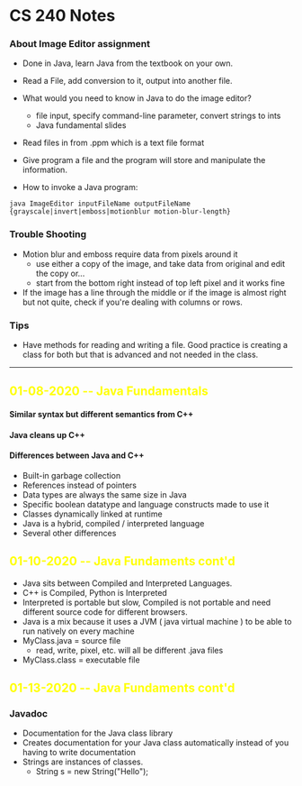 # CS 240 Notes

### About Image Editor assignment
- Done in Java, learn Java from the textbook on your own.
- Read a File, add conversion to it, output into another file.
- What would you need to know in Java to do the image editor?
  - file input, specify command-line parameter, convert strings to ints
  - Java fundamental slides
- Read files in from .ppm which is a text file format
- Give program a file and the program will store and manipulate the information. 

- How to invoke a Java program:
```
java ImageEditor inputFileName outputFileName {grayscale|invert|emboss|motionblur motion-blur-length}
```
### Trouble Shooting
- Motion blur and emboss require data from pixels around it
  - use either a copy of the image, and take data from original and edit the copy or...
  - start from the bottom right instead of top left pixel and it works fine
- If the image has a line through the middle or if the image is almost right but not quite, check if you're dealing with columns or rows.
  
### Tips
- Have methods for reading and writing a file. Good practice is creating a class for both but that is advanced and not needed in the class.

---

## <span style="color:yellow">**01-08-2020** -- Java Fundamentals</span> 

#### Similar syntax but different semantics from C++
#### Java cleans up C++
#### Differences between Java and C++
- Built-in garbage collection
- References instead of pointers
- Data types are always the same size in Java
- Specific boolean datatype and language constructs made to use it
- Classes dynamically linked at runtime
- Java is a hybrid, compiled / interpreted language
- Several other differences 

## <span style="color:yellow">**01-10-2020** -- Java Fundaments cont'd</span> 

- Java sits between Compiled and Interpreted Languages.
- C++ is Compiled, Python is Interpreted
- Interpreted is portable but slow, Compiled is not portable and need different source code for different browsers.
- Java is a mix because it uses a JVM ( java virtual machine ) to be able to run natively on every machine 
- MyClass.java = source file
  - read, write, pixel, etc. will all be different .java files
- MyClass.class = executable file

## <span style="color:yellow">**01-13-2020** -- Java Fundaments cont'd</span> 

### Javadoc

- Documentation for the Java class library
- Creates documentation for your Java class automatically instead of you having to write documentation
- Strings are instances of classes.
  - String s = new String("Hello");

